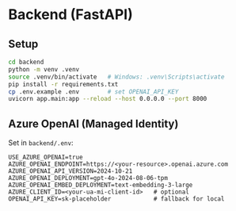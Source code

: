 # Backend (FastAPI)
## Setup
```bash
cd backend
python -m venv .venv
source .venv/bin/activate   # Windows: .venv\Scripts\activate
pip install -r requirements.txt
cp .env.example .env        # set OPENAI_API_KEY
uvicorn app.main:app --reload --host 0.0.0.0 --port 8000
```


## Azure OpenAI (Managed Identity)
Set in `backend/.env`:
```
USE_AZURE_OPENAI=true
AZURE_OPENAI_ENDPOINT=https://<your-resource>.openai.azure.com
AZURE_OPENAI_API_VERSION=2024-10-21
AZURE_OPENAI_DEPLOYMENT=gpt-4o-2024-08-06-tpm
AZURE_OPENAI_EMBED_DEPLOYMENT=text-embedding-3-large
AZURE_CLIENT_ID=<your-ua-mi-client-id>   # optional
OPENAI_API_KEY=sk-placeholder            # fallback for local
```
